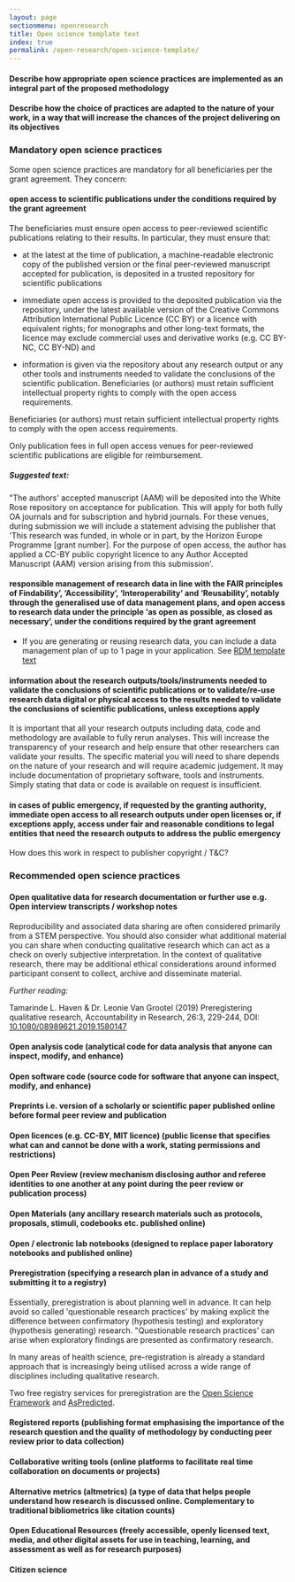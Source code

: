 ```yaml
---
layout: page
sectionmenu: openresearch
title: Open science template text
index: true
permalink: /open-research/open-science-template/
---
```


#### Describe how appropriate open science practices are implemented as an integral part of the proposed methodology 
#### Describe how the choice of practices are adapted to the nature of your work, in a way that will increase the chances of the project delivering on its objectives

### Mandatory open science practices 

Some open science practices are mandatory for all beneficiaries per the grant agreement. They concern:

#### open access to scientific publications under the conditions required by the grant agreement

The beneficiaries must ensure open access to peer-reviewed scientific publications relating to their results. In particular, they must ensure that:  

* at the latest at the time of publication, a machine-readable electronic copy of the published version or the final peer-reviewed manuscript accepted for publication, is deposited in a trusted repository for scientific publications  

* immediate open access is provided to the deposited publication via the repository, under the latest available version of the Creative Commons Attribution International Public Licence (CC BY) or a licence with equivalent rights; for monographs and other long-text formats, the licence may exclude commercial uses and derivative works (e.g. CC BY-NC, CC BY-ND) and  

* information is given via the repository about any research output or any other tools and instruments needed to validate the conclusions of the scientific publication. Beneficiaries (or authors) must retain sufficient intellectual property rights to comply with the open access requirements. 

Beneficiaries (or authors) must retain sufficient intellectual property rights to comply with the open access requirements. 

Only publication fees in full open access venues for peer-reviewed scientific publications are eligible for reimbursement. 

##### Suggested text:
"The authors' accepted manuscript (AAM) will be deposited into the White Rose repository on acceptance for publication. This will apply for both fully OA journals and for subscription and hybrid journals. For these venues, during submission we will include a statement advising the publisher that 'This research was funded, in whole or in part, by the Horizon Europe Programme [grant number]. For the purpose of open access, the author has applied a CC-BY public copyright licence to any Author Accepted Manuscript (AAM) version arising from this submission'.


#### responsible management of research data in line with the FAIR principles of Findability’, ‘Accessibility’, ‘Interoperability’ and ‘Reusability’, notably through the generalised use of data management plans, and open access to research data under the principle ‘as open as possible, as closed as necessary’, under the conditions required by the grant agreement

* If you are generating or reusing research data, you can include a data management plan of up to 1 page in your application. See [RDM template text](https://handbook.researchdata.leeds.ac.uk/open-research/rdm-template/)


#### information about the research outputs/tools/instruments needed to validate the conclusions of scientific publications or to validate/re-use research data digital or physical access to the results needed to validate the conclusions of scientific publications, unless exceptions apply

It is important that all your research outputs including data, code and methodology are available to fully rerun analyses. This will increase the transparency of your research and help ensure that other researchers can validate your results. The specific material you will need to share depends on the nature of your research and will require academic judgement. It may include documentation of proprietary software, tools and instruments. Simply stating that data or code is available on request is insufficient.


#### in cases of public emergency, if requested by the granting authority, immediate open access to all research outputs under open licenses or, if exceptions apply, access under fair and reasonable conditions to legal entities that need the research outputs to address the public emergency

How does this work in respect to publisher copyright / T&C?


### Recommended open science practices

#### Open qualitative data for research documentation or further use e.g. Open interview transcripts / workshop notes

Reproducibility and associated data sharing are often considered primarily from a STEM perspective. You should also consider what additional material you can share when conducting qualitative research which can act as a check on overly subjective interpretation. In the context of qualitative research, there may be additional ethical considerations around informed participant consent to collect, archive and disseminate material.

*Further reading:* 

Tamarinde L. Haven & Dr. Leonie Van Grootel (2019) Preregistering qualitative research, Accountability in Research, 26:3, 229-244, DOI: [10.1080/08989621.2019.1580147](https://doi.org/10.1080/08989621.2019.1580147)

#### Open analysis code (analytical code for data analysis that anyone can inspect, modify, and enhance)


#### Open software code (source code for software that anyone can inspect, modify, and enhance)


#### Preprints i.e. version of a scholarly or scientific paper published online before formal peer review and publication


#### Open licences (e.g. CC-BY, MIT licence) (public license that specifies what can and cannot be done with a work, stating permissions and restrictions)


#### Open Peer Review (review mechanism disclosing author and referee identities to one another at any point during the peer review or publication process)


#### Open Materials (any ancillary research materials such as protocols, proposals, stimuli, codebooks etc. published online)


#### Open / electronic lab notebooks (designed to replace paper laboratory notebooks and published online)


#### Preregistration (specifying a research plan in advance of a study and submitting it to a registry)

Essentially, preregistration is about planning well in advance. It can help avoid so called 'questionable research practices' by making explicit the difference between confirmatory (hypothesis testing) and exploratory (hypothesis generating) research. "Questionable research practices' can arise when exploratory findings are presented as confirmatory research.  

In many areas of health science, pre-registration is already a standard approach that is increasingly being utilised across a wide range of disciplines including qualitative research.

Two free registry services for preregistration are the [Open Science Framework](https://osf.io/prereg/) and [AsPredicted](https://aspredicted.org/).

#### Registered reports (publishing format emphasising the importance of the research question and the quality of methodology by conducting peer review prior to data collection)


#### Collaborative writing tools (online platforms to facilitate real time collaboration on documents or projects)


#### Alternative metrics (altmetrics) (a type of data that helps people understand how research is discussed online. Complementary to traditional bibliometrics like citation counts)


#### Open Educational Resources (freely accessible, openly licensed text, media, and other digital assets for use in teaching, learning, and assessment as well as for research purposes)


#### Citizen science
